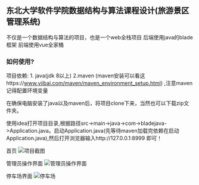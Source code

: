 ## 东北大学软件学院数据结构与算法课程设计(旅游景区管理系统)

不仅是一个数据结构与算法的项目，也是一个web全栈项目
后端使用java的blade框架
前端使用vue全家桶

### 如何使用?
项目依赖: 1. java(jdk 8以上)   2.maven (maven安装可以看这https://www.yiibai.com/maven/maven_environment_setup.html) ,注意maven记得配置环境变量

在确保电脑安装了java以及maven后，将项目clone下来，当然也可以下载zip文件夹。

使用idea打开项目目录,根据路径src->main->java->com->bladejava->Application.java。启动Application.java(先等待maven加载完依赖在启动Application.java),然后打开浏览器输入http://127.0.0.1:8999 即可！

首页
![项目截图](https://ww1.sinaimg.cn/large/007i4MEmgy1fzfkv06colj311y0i6myr.jpg)

管理员操作界面
![管理员操作界面](https://ww1.sinaimg.cn/large/007i4MEmgy1fzfkze6xnvj311g0i9754.jpg)

停车场界面
![停车场](https://ww1.sinaimg.cn/large/007i4MEmgy1fzfl17a2uwj311i0igdgy.jpg)

